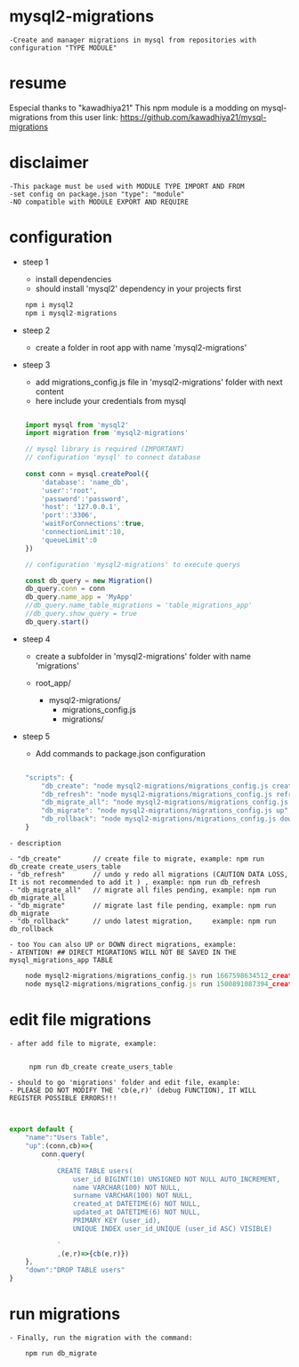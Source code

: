 # mysql2-migrations
    
    -Create and manager migrations in mysql from repositories with configuration "TYPE MODULE"
    
# resume

Especial thanks to "kawadhiya21"
This npm module is a modding on mysql-migrations from this user
link: https://github.com/kawadhiya21/mysql-migrations 

# disclaimer

    -This package must be used with MODULE TYPE IMPORT AND FROM
    -set config on package.json "type": "module"
    -NO compatible with MODULE EXPORT AND REQUIRE

# configuration


- steep 1

    - install dependencies
    - should install 'mysql2' dependency in your projects first

```javascript
    npm i mysql2
    npm i mysql2-migrations
```

- steep 2

    - create a folder in root app with name 'mysql2-migrations'

- steep 3

    - add migrations_config.js file in 'mysql2-migrations' folder with next content
    - here include your credentials from mysql

```javascript

    import mysql from 'mysql2'
    import migration from 'mysql2-migrations'

    // mysql library is required (IMPORTANT)
    // configuration 'mysql' to connect database
    
    const conn = mysql.createPool({
        'database': 'name_db',
        'user':'root',
        'password':'password',
        'host': '127.0.0.1',
        'port':'3306',
        'waitForConnections':true,
        'connectionLimit':10,
        'queueLimit':0
    })

    // configuration 'mysql2-migrations' to execute querys

    const db_query = new Migration()
    db_query.conn = conn
    db_query.name_app = 'MyApp'
    //db_query.name_table_migrations = 'table_migrations_app'
    //db_query.show_query = true
    db_query.start()

```

- steep 4

    - create a subfolder in 'mysql2-migrations' folder with name 'migrations'

    - root_app/
        - mysql2-migrations/
            - migrations_config.js
            - migrations/

- steep 5

    - Add commands to package.json configuration

```javascript

    "scripts": {
        "db_create": "node mysql2-migrations/migrations_config.js create",           
        "db_refresh": "node mysql2-migrations/migrations_config.js refresh",                
        "db_migrate_all": "node mysql2-migrations/migrations_config.js migrate",   
        "db_migrate": "node mysql2-migrations/migrations_config.js up",                   
        "db_rollback": "node mysql2-migrations/migrations_config.js down",                   
    }

```

    - description

    - "db_create"        // create file to migrate, example: npm run db_create create_users_table
    - "db_refresh"       // undo y redo all migrations (CAUTION DATA LOSS, It is not recommended to add it ) , example: npm run db_refresh
    - "db_migrate_all"   // migrate all files pending, example: npm run db_migrate_all
    - "db_migrate"       // migrate last file pending, example: npm run db_migrate
    - "db_rollback"      // undo latest migration,     example: npm run db_rollback 

    - too You can also UP or DOWN direct migrations, example:
    - ATENTION! ## DIRECT MIGRATIONS WILL NOT BE SAVED IN THE mysql_migrations_app TABLE

```javascript
    node mysql2-migrations/migrations_config.js run 1667598634512_create_users_table.js up
    node mysql2-migrations/migrations_config.js run 1500891087394_create_table_users.js down
```

# edit file migrations 

    - after add file to migrate, example:

```javascript

     npm run db_create create_users_table 

```
    - should to go 'migrations' folder and edit file, example:
    - PLEASE DO NOT MODIFY THE 'cb(e,r)' (debug FUNCTION), IT WILL REGISTER POSSIBLE ERRORS!!!

```javascript


export default {
    "name":"Users Table",
    "up":(conn,cb)=>{
        conn.query(
            `
            CREATE TABLE users(
                user_id BIGINT(10) UNSIGNED NOT NULL AUTO_INCREMENT,
                name VARCHAR(100) NOT NULL,
                surname VARCHAR(100) NOT NULL,
                created_at DATETIME(6) NOT NULL,
                updated_at DATETIME(6) NOT NULL,
                PRIMARY KEY (user_id),
                UNIQUE INDEX user_id_UNIQUE (user_id ASC) VISIBLE)
    
            `
            ,(e,r)=>{cb(e,r)})
    },
    "down":"DROP TABLE users"
}

```

# run migrations

    - Finally, run the migration with the command:

```javascript
    npm run db_migrate
```